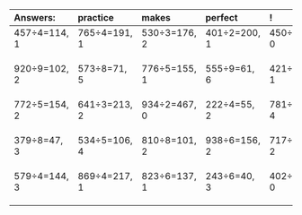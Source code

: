 | Answers: | practice | makes | perfect | ! |
| :--- | :--- | :--- | :--- | :--- |
| 457÷4=114, 1 | 765÷4=191, 1 | 530÷3=176, 2 | 401÷2=200, 1 | 450÷6=75, 0 | 
|   |   |   |   |   | 
|   |   |   |   |   | 
|   |   |   |   |   | 
| 920÷9=102, 2 | 573÷8=71, 5 | 776÷5=155, 1 | 555÷9=61, 6 | 421÷3=140, 1 | 
|   |   |   |   |   | 
|   |   |   |   |   | 
|   |   |   |   |   | 
| 772÷5=154, 2 | 641÷3=213, 2 | 934÷2=467, 0 | 222÷4=55, 2 | 781÷7=111, 4 | 
|   |   |   |   |   | 
|   |   |   |   |   | 
|   |   |   |   |   | 
| 379÷8=47, 3 | 534÷5=106, 4 | 810÷8=101, 2 | 938÷6=156, 2 | 717÷5=143, 2 | 
|   |   |   |   |   | 
|   |   |   |   |   | 
|   |   |   |   |   | 
| 579÷4=144, 3 | 869÷4=217, 1 | 823÷6=137, 1 | 243÷6=40, 3 | 402÷3=134, 0 | 
|   |   |   |   |   | 
|   |   |   |   |   | 
|   |   |   |   |   | 
